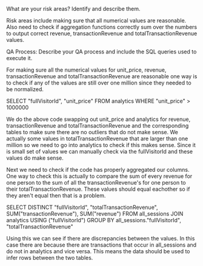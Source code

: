 What are your risk areas? Identify and describe them.

Risk areas include making sure that all numerical values are reasonable. Also need to 
check if aggregation functions correctly sum over the numbers to output correct
revenue, transactionRevenue and totalTransactionRevenue values.

QA Process:
Describe your QA process and include the SQL queries used to execute it.

For making sure all the numerical values for unit_price, revenue, transactionRevenue and
totalTransactionRevenue are reasonable one way is to check if any of the values are still
over one million since they needed to be normalized.

SELECT "fullVisitorId", "unit_price" FROM analytics
WHERE "unit_price" > 1000000

We do the above code swapping out unit_price and analytics for revenue, transactionRevenue and
totalTransactionRevenue and the corresponding tables to make sure there are no outliers
that do not make sense. We actually some values in totalTransactionRevenue that are larger
than one million so we need to go into analytics to check if this makes sense. Since it is 
small set of values we can manually check via the fullVisitorId and these values do make
sense.

Next we need to check if the code has properly aggregated our columns. One way to check
this is actually to compare the sum of every revenue for one person to the sum of all the 
transactionRevenue's for one person to their totalTransactionRevenue. These values should 
equal eachother so if they aren't equal then that is a problem.

SELECT DISTINCT "fullVisitorId", "totalTransactionRevenue", SUM("transactionRevenue"), SUM("revenue") FROM all_sessions
JOIN analytics USING ("fullVisitorId")
GROUP BY all_sessions."fullVisitorId", "totalTransactionRevenue"

Using this we can see if there are discrepancies between the values. In this case there are
because there are transactions that occur in all_sessions and do not in analytics and vice versa.
This means the data should be used to infer rows between the two tables.

